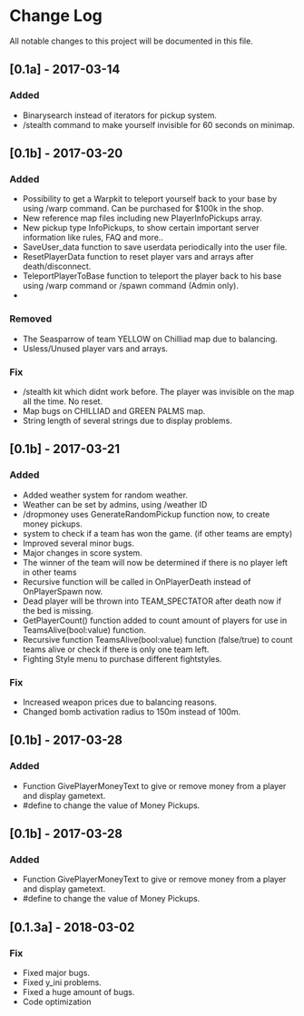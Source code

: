 # Change Log
All notable changes to this project will be documented in this file.

## [0.1a] - 2017-03-14
### Added
- Binarysearch instead of iterators for pickup system.
- /stealth command to make yourself invisible for 60 seconds on minimap.

## [0.1b] - 2017-03-20
### Added
- Possibility to get a Warpkit to teleport yourself back to your base by using /warp command. Can be purchased for $100k in the shop.
- New reference map files including new PlayerInfoPickups array. 
- New pickup type InfoPickups, to show certain important server information like rules, FAQ and more..
- SaveUser_data function to save userdata periodically into the user file.
- ResetPlayerData function to reset player vars and arrays after death/disconnect.
- TeleportPlayerToBase function to teleport the player back to his base using /warp command or /spawn command (Admin only).
-

### Removed
- The Seasparrow of team YELLOW on Chilliad map due to balancing.
- Usless/Unused player vars and arrays.


### Fix
- /stealth kit which didnt work before. The player was invisible on the map all the time. No reset.
- Map bugs on CHILLIAD and GREEN PALMS map.
- String length of several strings due to display problems.


## [0.1b] - 2017-03-21
### Added
- Added weather system for random weather.
- Weather can be set by admins, using /weather ID
- /dropmoney uses GenerateRandomPickup function now, to create money pickups.
- system to check if a team has won the game. (if other teams are empty)
- Improved several minor bugs.
- Major changes in score system.
- The winner of the team will now be determined if there is no player left in other teams
- Recursive function will be called in OnPlayerDeath instead of OnPlayerSpawn now.
- Dead player will be thrown into TEAM_SPECTATOR after death now if the bed is missing.
- GetPlayerCount() function added to count amount of players for use in TeamsAlive(bool:value) function.
- Recursive function TeamsAlive(bool:value) function (false/true) to count teams alive or check if there is only one team left.
- Fighting Style menu to purchase different fightstyles.

### Fix
- Increased weapon prices due to balancing reasons.
- Changed bomb activation radius to 150m instead of 100m.

## [0.1b] - 2017-03-28
### Added
- Function GivePlayerMoneyText to give or remove money from a player and display gametext.
- #define to change the value of Money Pickups.

## [0.1b] - 2017-03-28
### Added
- Function GivePlayerMoneyText to give or remove money from a player and display gametext.
- #define to change the value of Money Pickups.

## [0.1.3a] - 2018-03-02
### Fix
- Fixed major bugs.
- Fixed y_ini problems.
- Fixed a huge amount of bugs.
- Code optimization
